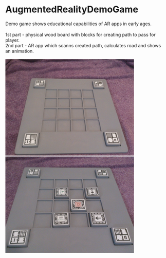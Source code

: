 # AugmentedRealityDemoGame
Demo game shows educational capabilities of AR apps in early ages. </br> </br>
1st part - physical wood board with blocks for creating path to pass for player. </br>
2nd part - AR app which scanns created path, calculates road and shows an animation.  </br> </br>
<img src = "images/1.JPG" width = "400">
<img src = "images/2.JPG" width = "400">
 </br>
